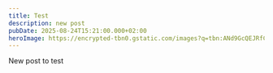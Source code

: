 ```yaml
---
title: Test
description: new post
pubDate: 2025-08-24T15:21:00.000+02:00
heroImage: https://encrypted-tbn0.gstatic.com/images?q=tbn:ANd9GcQEJRfCi6VidHY5hsk-6YTMsJQbdBJFcyoUNA&s
---
```

New post to test

